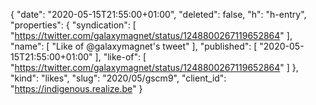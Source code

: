 {
  "date": "2020-05-15T21:55:00+01:00",
  "deleted": false,
  "h": "h-entry",
  "properties": {
    "syndication": [
      "https://twitter.com/galaxymagnet/status/1248800267119652864"
    ],
    "name": [
      "Like of @galaxymagnet's tweet"
    ],
    "published": [
      "2020-05-15T21:55:00+01:00"
    ],
    "like-of": [
      "https://twitter.com/galaxymagnet/status/1248800267119652864"
    ]
  },
  "kind": "likes",
  "slug": "2020/05/gscm9",
  "client_id": "https://indigenous.realize.be"
}
